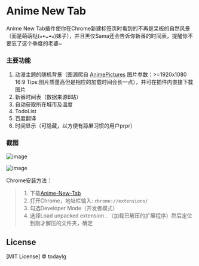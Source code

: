 Anime New Tab
==================


Anime New Tab插件使你在Chrome新建标签页时看到的不再是呆板的自然风景（而是萌萌哒(๑•ᴗ•๑)妹子），并且黑仪Sama还会告诉你新番的时间表，提醒你不要忘了这个季度的老婆~

### 主要功能

1. 动漫主题的随机背景（图源爬自 [AnimePictures](https://anime-pictures.net) 图片参数：>=1920x1080 16:9  Tips:图片质量高但是相应的加载时间会长一点），并可在插件内直接下载图片
2. 新番时间表（数据来源B站）
3. 自动获取所在城市及温度
4. TodoList
5. 百度翻译
6. 时间显示（可隐藏，以方便有舔屏习惯的用户prpr）

### 截图
![image](https://github.com/todaylg/Anime-New-Tab/blob/master/introduceImg/screenCut1.png)

![image](https://github.com/todaylg/Anime-New-Tab/blob/master/introduceImg/screenCut2.png)


Chrome安装方法：

> 1. 下载[Anime-New-Tab](https://github.com/todaylg/Anime-New-Tab/)
> 2. 打开Chrome，地址栏输入: `chrome://extensions/`
> 3. 勾选Developer Mode（开发者模式）
> 4. 选择Load unpacked extension...（加载已解压的扩展程序）然后定位到刚才解压的文件夹，确定

## License

[MIT License] © todaylg
